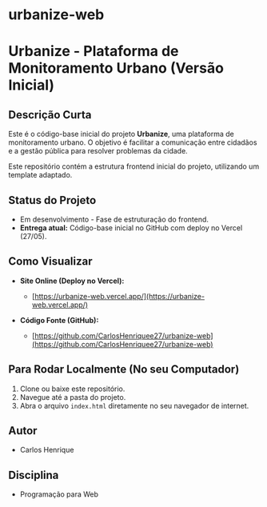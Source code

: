 # urbanize-web
# Urbanize - Plataforma de Monitoramento Urbano (Versão Inicial)

## Descrição Curta

Este é o código-base inicial do projeto **Urbanize**, uma plataforma de monitoramento urbano. O objetivo é facilitar a comunicação entre cidadãos e a gestão pública para resolver problemas da cidade.

Este repositório contém a estrutura frontend inicial do projeto, utilizando um template adaptado.

## Status do Projeto

* Em desenvolvimento - Fase de estruturação do frontend.
* **Entrega atual:** Código-base inicial no GitHub com deploy no Vercel (27/05).

## Como Visualizar

* **Site Online (Deploy no Vercel):**
    * [https://urbanize-web.vercel.app/](https://urbanize-web.vercel.app/)

* **Código Fonte (GitHub):**
    * [https://github.com/CarlosHenriquee27/urbanize-web](https://github.com/CarlosHenriquee27/urbanize-web)

## Para Rodar Localmente (No seu Computador)

1.  Clone ou baixe este repositório.
2.  Navegue até a pasta do projeto.
3.  Abra o arquivo `index.html` diretamente no seu navegador de internet.

## Autor

* Carlos Henrique

## Disciplina

* Programação para Web

